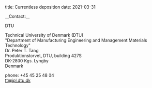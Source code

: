title: Currentless deposition
date: 2021-03-31

<!--break-->__Contact:__

DTU

Technical University of Denmark (DTU)  
"Department of Manufacturing Engineering and Management
Materials Technology"  
Dr. Peter T. Tang  
Produktionstorvet, DTU, building 427S  
DK-2800 Kgs. Lyngby  
Denmark  

phone: +45 45 25 48 04  
tt@ipl.dtu.dk